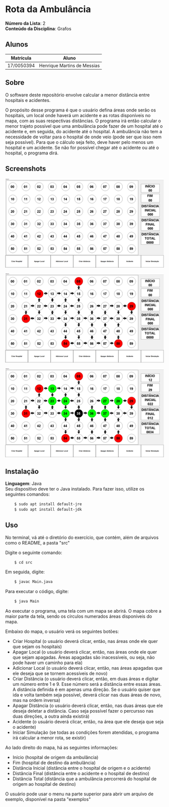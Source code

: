 # Rota da Ambulância

**Número da Lista**: 2<br>
**Conteúdo da Disciplina**: Grafos<br>

## Alunos
|Matrícula | Aluno |
| -- | -- |
| 17/0050394  |  Henrique Martins de Messias |

## Sobre 
O software deste repositório envolve calcular a menor distância entre hospitais e acidentes.

O propósito desse programa é que o usuário defina áreas onde serão os hospitais, um local onde haverá um acidente e as rotas disponíveis no mapa, com as suas respectivas distâncias. O programa irá então calcular o menor trajeto possível que uma ambulância pode fazer de um hospital até o acidente e, em seguida, do acidente até o hospital. A ambulância não tem a necessidade de voltar para o hospital de onde veio (pode ser que isso nem seja possível). Para que o cálculo seja feito, deve haver pelo menos um hospital e um acidente. Se não for possível chegar até o acidente ou até o hospital, o programa dirá.

## Screenshots
![inicio](img/inicio.png)

![mapa](img/mapa.png)

![caminho](img/caminho.png)

## Instalação 
**Linguagem**: Java<br>
Seu dispositivo deve ter o Java instalado. Para fazer isso, utilize os seguintes comandos:

```bash
    $ sudo apt install default-jre
    $ sudo apt install default-jdk
```

## Uso

No terminal, vá até o diretório do exercício, que contém, além de arquivos como o README, a pasta "src"

Digite o seguinte comando:

```bash
    $ cd src
```

Em seguida, digite:

```bash
    $ javac Main.java
```

Para executar o código, digite:

```bash
    $ java Main
```
Ao executar o programa, uma tela com um mapa se abrirá. O mapa cobre a maior parte da tela, sendo os círculos numerados áreas disponíveis do mapa.

Embaixo do mapa, o usuário verá os seguintes botões:
  - Criar Hospital (o usuário deverá clicar, então, nas áreas onde ele quer que sejam os hospitais)
  - Apagar Local (o usuário deverá clicar, então, nas áreas onde ele quer que sejam apagadas. Áreas apagadas são inacessíveis, ou seja, não pode haver um caminho para ela)
  - Adicionar Local (o usuário deverá clicar, então, nas áreas apagadas que ele deseja que se tornem acessíveis de novo)
  - Criar Distância (o usuário deverá clicar, então, em duas áreas e digitar um número entre 1 e 9. Esse número será a distância entre essas áreas. A distância definida é em apenas uma direção. Se o usuário quiser que ida e volta também seja possível, deverá clicar nas duas áreas de novo, mas na ordem inversa)
  - Apagar Distância (o usuário deverá clicar, então, nas duas áreas que ele deseja deletar a distância. Caso seja possível fazer o percursso nas duas direções, a outra ainda existirá)
  - Acidente (o usuário deverá clicar, então, na área que ele deseja que seja o acidente)
  - Iniciar Simulação (se todas as condições forem atendidas, o programa irá calcular a menor rota, se existir)

Ao lado direito do mapa, há as seguintes informações:
  - Início (hospital de origem da ambulância)
  - Fim (hospital de destino da ambulância)
  - Distância Inicial (distância entre o hospital de origem e o acidente)
  - Distância Final (distância entre o acidente e o hospital de destino)
  - Distância Total (distância que a ambulância percorrerá do hospital de origem ao hospital de destino)

O usuário pode usar o menu na parte superior para abrir um arquivo de exemplo, disponível na pasta "exemplos"